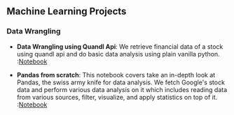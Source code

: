 ## Machine Learning Projects
### Data Wrangling
- **Data Wrangling using Quandl Api**: We retrieve financial data of a stock using quandl api and do basic data analysis using plain vanilla python. :[Notebook](data_wrangling/api/data_wrangling_using_api.ipynb) 

- **Pandas from scratch**: This notebook covers take an in-depth look at Pandas, the swiss army knife for data analysis. We fetch Google's stock data and perform various data analysis on it which includes reading data from various sources, filter, visualize, and apply statistics on top of it. :[Notebook](data_wrangling/pandas/pandas_handson.ipynb)